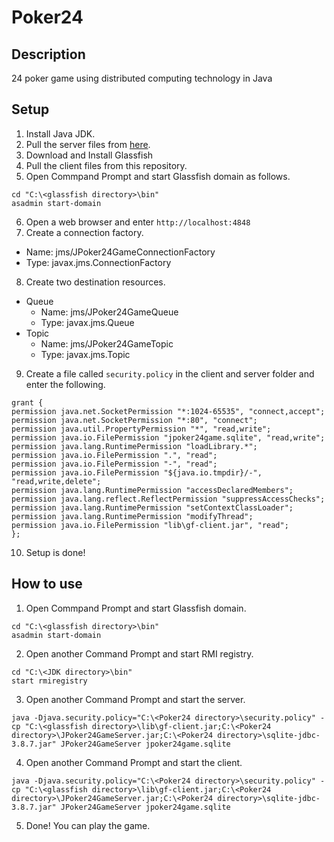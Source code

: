 # Poker24
## Description
24 poker game using distributed computing technology in Java

## Setup
1. Install Java JDK.
2. Pull the server files from [here](https://github.com/manchunw/Poker24Server).
3. Download and Install Glassfish
4. Pull the client files from this repository.
5. Open Commpand Prompt and start Glassfish domain as follows.
```
cd "C:\<glassfish directory>\bin"
asadmin start-domain
```
6. Open a web browser and enter `http://localhost:4848`
7. Create a connection factory.
  * Name: jms/JPoker24GameConnectionFactory
  * Type: javax.jms.ConnectionFactory
8. Create two destination resources.
  * Queue
    * Name: jms/JPoker24GameQueue
    * Type: javax.jms.Queue
  * Topic
    * Name: jms/JPoker24GameTopic
    * Type: javax.jms.Topic
9. Create a file called `security.policy` in the client and server folder and enter the following.
```
grant {
permission java.net.SocketPermission "*:1024-65535", "connect,accept";
permission java.net.SocketPermission "*:80", "connect";
permission java.util.PropertyPermission "*", "read,write";
permission java.io.FilePermission "jpoker24game.sqlite", "read,write";
permission java.lang.RuntimePermission "loadLibrary.*";
permission java.io.FilePermission ".", "read";
permission java.io.FilePermission "-", "read";
permission java.io.FilePermission "${java.io.tmpdir}/-", "read,write,delete";
permission java.lang.RuntimePermission "accessDeclaredMembers";
permission java.lang.reflect.ReflectPermission "suppressAccessChecks";
permission java.lang.RuntimePermission "setContextClassLoader";
permission java.lang.RuntimePermission "modifyThread";
permission java.io.FilePermission "lib\gf-client.jar", "read";
};
```
10. Setup is done!

## How to use
1. Open Commpand Prompt and start Glassfish domain.
```
cd "C:\<glassfish directory>\bin"
asadmin start-domain
```
2. Open another Command Prompt and start RMI registry.
```
cd "C:\<JDK directory>\bin"
start rmiregistry
```
3. Open another Command Prompt and start the server.
```
java -Djava.security.policy="C:\<Poker24 directory>\security.policy" -cp "C:\<glassfish directory>\lib\gf-client.jar;C:\<Poker24 directory>\JPoker24GameServer.jar;C:\<Poker24 directory>\sqlite-jdbc-3.8.7.jar" JPoker24GameServer jpoker24game.sqlite
```
4. Open another Command Prompt and start the client.
```
java -Djava.security.policy="C:\<Poker24 directory>\security.policy" -cp "C:\<glassfish directory>\lib\gf-client.jar;C:\<Poker24 directory>\JPoker24GameServer.jar;C:\<Poker24 directory>\sqlite-jdbc-3.8.7.jar" JPoker24GameServer jpoker24game.sqlite
```
5. Done! You can play the game.
